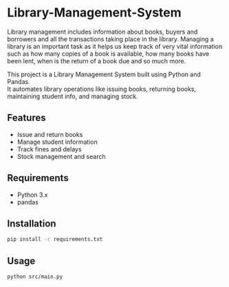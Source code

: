 # Library-Management-System
Library management includes information about books, buyers and borrowers and all the transactions taking place in the library. Managing a library is an important task as it helps us keep track of very vital information such as how many copies of a book is available, how many books have been lent, when is the return of a book due and so much more. 

This project is a Library Management System built using Python and Pandas.  
It automates library operations like issuing books, returning books, maintaining student info, and managing stock.

## Features
- Issue and return books
- Manage student information
- Track fines and delays
- Stock management and search

## Requirements
- Python 3.x
- pandas

## Installation
```bash
pip install -r requirements.txt
```

## Usage
```bash
python src/main.py
```

